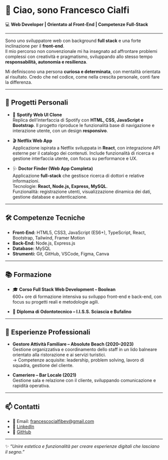 # 👋 Ciao, sono Francesco Cialfi  
💻 **Web Developer | Orientato al Front-End | Competenze Full-Stack**  

---

Sono uno sviluppatore web con background **full stack** e una forte inclinazione per il **front-end**.  
Il mio percorso non convenzionale mi ha insegnato ad affrontare problemi complessi con creatività e pragmatismo, sviluppando allo stesso tempo **responsabilità, autonomia e resilienza**.  

Mi definiscono una persona **curiosa e determinata**, con mentalità orientata al risultato. Credo che nel codice, come nella crescita personale, conti fare la differenza.  

---

## 🚀 Progetti Personali
- 🎵 **Spotify Web UI Clone**  
  Replica dell’interfaccia di Spotify con **HTML, CSS, JavaScript e Bootstrap**. Il progetto riproduce le funzionalità base di navigazione e interazione utente, con un design **responsivo**.  

- 🎬 **Netflix Web App**  
  Applicazione ispirata a Netflix sviluppata in **React**, con integrazione API esterne per il catalogo dei contenuti. Include funzionalità di ricerca e gestione interfaccia utente, con focus su performance e UX.  

- 🩺 **Doctor Finder (Web App Completa)**  
  Applicazione **full-stack** che gestisce ricerca di dottori e relative informazioni.  
  Tecnologie: **React, Node.js, Express, MySQL**.  
  Funzionalità: registrazione utenti, visualizzazione dinamica dei dati, gestione database e autenticazione.  

---

## 🛠️ Competenze Tecniche
- **Front-End:** HTML5, CSS3, JavaScript (ES6+), TypeScript, React, Bootstrap, Tailwind, Framer Motion  
- **Back-End:** Node.js, Express.js  
- **Database:** MySQL  
- **Strumenti:** Git, GitHub, VSCode, Figma, Canva  

---

## 📚 Formazione
- 🎓 **Corso Full Stack Web Development – Boolean**  
  600+ ore di formazione intensiva su sviluppo front-end e back-end, con focus su progetti reali e metodologie agili.  

- 🏫 **Diploma di Odontotecnico – I.I.S.S. Sciascia e Bufalino**  

---

## 💼 Esperienze Professionali
- **Gestore Attività Familiare – Absolute Beach (2020–2023)**  
  Gestione organizzativa e coordinamento dello staff in un lido balneare orientato alla ristorazione e ai servizi turistici.  
  → Competenze acquisite: leadership, problem solving, lavoro di squadra, gestione del cliente.  

- **Cameriere – Bar Locale (2021)**  
  Gestione sala e relazione con il cliente, sviluppando comunicazione e rapidità operativa.  

---

## 📫 Contatti
- 📧 Email: francescocialfibev@gmail.com  
- 💼 [LinkedIn]([https://www.linkedin.com/in/FrancescoCialfiDev](https://www.linkedin.com/in/francesco-cialfi-248806355/))  
- 🐙 [GitHub](https://github.com/FrancescoCialfiDev)  

---

✨ *“Unire estetica e funzionalità per creare esperienze digitali che lasciano il segno.”*  
